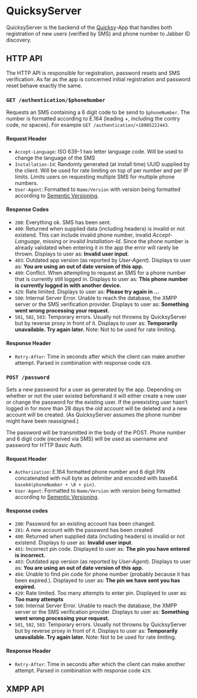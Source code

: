 # QuicksyServer
QuicksyServer is the backend of the [Quicksy](https://quicksy.im)-App that handles both registration of new users (verified by SMS) and phone number to Jabber ID discovery.

## HTTP API

The HTTP API is responsible for registration, password resets and SMS verification. As far as the app is concerned initial registration and password reset behave exactly the same.

### `GET /authentication/$phoneNumber`

Requests an SMS containing a 6 digit code to be send to `$phoneNumber`. The number is formatted according to E.164 (leading +, including the contry code, no spaces). For example `GET /authentication/+18005222443`.

#### Request Header

* `Accept-Language`: ISO 639-1 two letter language code. Will be used to change the language of the SMS
* `Installation-Id`: Randomly generated (at install time) UUID supplied by the client. Will be used for rate limiting on top of per number and per IP limits. Limits users on requesting multiple SMS for multiple phone numbers.
* `User-Agent`: Formatted to `Name/Version` with version being formatted according to [Sementic Versioning](https://semver.org/).

#### Response Codes

* `200`: Everything ok. SMS has been sent.
* `400`: Returned when supplied data (including headers) is invalid or not existend. This can include invalid phone number, invalid *Accept-Language*, missing or invalid *Installation-Id*. Since the phone number is already validated when entering it in the app the error will rarely be thrown. Displays to user as: **Invalid user input**.
* `403`: Outdated app version (as reported by *User-Agent*). Displays to user as: **You are using an out of date version of this app.**
* `409`: Conflict. When attempting to request an SMS for a phone number that is currently still logged in. Displays to user as: **This phone number is currently logged in with another device.**
* `429`: Rate limited. Displays to user as: **Please try again in …**
* `500`: Internal Server Error. Unable to reach the database, the XMPP server or the SMS verification provider. Displays to user as: **Something went wrong processing your request.**
* `501`, `502`, `503`: Temporary errors. Usually not throwns by QuicksyServer but by reverse proxy in front of it. Displays to user as: **Temporarily unavailable. Try again later.** Note: Not to be used for rate limiting.

#### Response Header

* `Retry-After`: Time in seconds after which the client can make another attempt. Parsed in combination with response code `429`.

### `POST /password`

Sets a new password for a user as generated by the app. Depending on whether or not the user existed beforehand it will either create a new user or change the password for the existing user. If the preexisting user hasn’t logged in for more than 28 days the old account will be deleted and a new account will be created. (As QuicksyServer assumes the phone number might have been reassigned.)

The password will be transmitted in the body of the POST. Phone number and 6 digit code (received via SMS) will be used as username and password for HTTP Basic Auth.

#### Request Header

* `Authorization`: E.164 formatted phone number and 6 digit PIN concatenated with null byte as delimiter and encoded with base64. `base64(phoneNumber + \0 + pin)`.
* `User-Agent`: Formatted to `Name/Version` with version being formatted according to [Sementic Versioning](https://semver.org/).

#### Response codes

* `200`: Password for an existing account has been changed.
* `201`: A new account with the password has been created
* `400`: Returned when supplied data (including headers) is invalid or not existend. Displays to user as: **Invalid user input**.
* `401`: Incorrect pin code. Displayed to user as: **The pin you have entered is incorrect.**
* `403`: Outdated app version (as reported by *User-Agent*). Displays to user as: **You are using an out of date version of this app.**
* `404`: Unable to find pin code for phone number (probably because it has been expired.). Displayed to user as: **The pin we have sent you has expired.**
* `429`: Rate limited. Too many attempts to enter pin. Displayed to user as: **Too many attempts**
* `500`: Internal Server Error. Unable to reach the database, the XMPP server or the SMS verification provider. Displays to user as: **Something went wrong processing your request.**
* `501`, `502`, `503`: Temporary errors. Usually not throwns by QuicksyServer but by reverse proxy in front of it. Displays to user as: **Temporarily unavailable. Try again later.** Note: Not to be used for rate limiting.

#### Response Header

* `Retry-After`: Time in seconds after which the client can make another attempt. Parsed in combination with response code `429`.

## XMPP API
